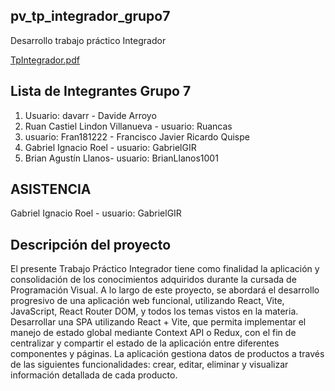 ## pv_tp_integrador_grupo7
Desarrollo trabajo práctico Integrador

[TpIntegrador.pdf](https://virtual.unju.edu.ar/pluginfile.php/912844/mod_resource/content/1/Trabajo%20practico%20integrador%202025.pdf)

## Lista de Integrantes Grupo 7
1. Usuario: davarr - Davide Arroyo
2. Ruan Castiel Lindon Villanueva - usuario: Ruancas
3. usuario: Fran181222 - Francisco Javier Ricardo Quispe
4. Gabriel Ignacio Roel - usuario: GabrielGIR
5. Brian Agustín Llanos- usuario: BrianLlanos1001

## ASISTENCIA
Gabriel Ignacio Roel - usuario: GabrielGIR

## Descripción del proyecto
El presente Trabajo Práctico Integrador tiene como finalidad la aplicación y consolidación
de los conocimientos adquiridos durante la cursada de Programación Visual. A lo largo de
este proyecto, se abordará el desarrollo progresivo de una aplicación web funcional,
utilizando React, Vite, JavaScript, React Router DOM, y todos los temas vistos en la
materia.
Desarrollar una SPA utilizando React + Vite, que permita implementar el manejo de estado
global mediante Context API o Redux, con el fin de centralizar y compartir el estado de la
aplicación entre diferentes componentes y páginas.
La aplicación gestiona datos de productos a través de las siguientes funcionalidades: crear,
editar, eliminar y visualizar información detallada de cada producto.

